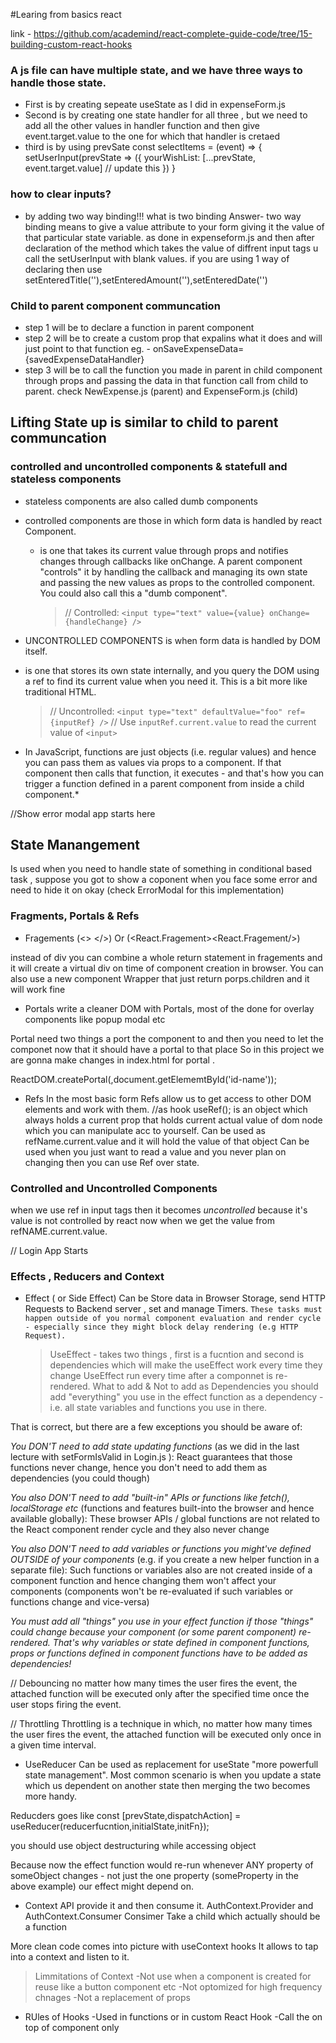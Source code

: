 #Learing from basics react

link - https://github.com/academind/react-complete-guide-code/tree/15-building-custom-react-hooks

### A js file can have multiple state, and we have three ways to handle those state.

- First is by creating sepeate useState as I did in expenseForm.js
- Second is by creating one state handler for all three , but we need to add all the other values in handler function and then give event.target.value to the one for which that handler is cretaed
- third is by using prevSate
  const selectItems = (event) => {
  setUserInput(prevState => ({
  yourWishList: [...prevState, event.target.value] // update this
  })
  }

### how to clear inputs?
- by adding two way binding!!!
what is two binding
Answer- two way binding means to give a value attribute to your form giving it the value of that particular state variable. as done in expenseform.js and then after declaration of the method which takes the value of diffrent input tags u call the setUserInput with blank values.
if you are using 1 way of declaring then use setEnteredTitle(''),setEnteredAmount(''),setEnteredDate('')

### Child to parent component communcation

- step 1 will be to declare a function in parent component
- step 2 will be to create a custom prop that expalins what it does and will just point to that function eg. - onSaveExpenseData={savedExpenseDataHandler}
- step 3 will be to call the function you made in parent in child component through props and passing the data in that function call from child to parent. check NewExpense.js (parent) and ExpenseForm.js (child)

## Lifting State up is similar to child to parent communcation

### controlled and uncontrolled components & statefull and stateless components

- stateless components are also called dumb components
- controlled components are those in which form data is handled by react Component.

  - is one that takes its current value through props and notifies changes through callbacks like onChange. A parent component "controls" it by handling the callback and managing its own state and passing the new values as props to the controlled component. You could also call this a "dumb component".
    > // Controlled:
    > `<input type="text" value={value} onChange={handleChange} />`

- UNCONTROLLED COMPONENTS is when form data is handled by DOM itself.
- is one that stores its own state internally, and you query the DOM using a ref to find its current value when you need it. This is a bit more like traditional HTML.
  > // Uncontrolled:
  > `<input type="text" defaultValue="foo" ref={inputRef} />`
  > // Use `inputRef.current.value` to read the current value of `<input>`

* In JavaScript, functions are just objects (i.e. regular values) and hence you can pass them as values via props to a component. If that component then calls that function, it executes - and that's how you can trigger a function defined in a parent component from inside a child component.*

//Show error modal app starts here
## State Manangement

Is used when you need to handle state of something in conditional based task , suppose you got to show a coponent when you face some error and need to hide it on okay (check ErrorModal for this implementation)

### Fragments, Portals & Refs
- Fragements (<> </>) Or (<React.Fragement><React.Fragement/>)

instead of div you can combine a whole return statement in fragements and it will create a virtual div on time of component creation in browser.
You can also use a new component Wrapper that just return porps.children and it will work fine

- Portals
write a cleaner DOM with Portals, most of the done for overlay components like popup modal etc

Portal need two things a port the component to and then you need to let the componet now that it should have a portal to that place
So in this project we are gonna make changes in index.html for portal .

ReactDOM.createPortal(<ComponetName>,document.getElememtById('id-name'));

- Refs
In the most basic form Refs allow us to get access to other DOM elements and work with them.
//as hook
useRef();
is an object which always holds a current prop that holds current actual value of dom node which you can manipulate acc to yourself.
Can be used as refName.current.value and it will hold the value of that object 
Can be used when you just want to read a value and you never plan on changing then you can use Ref over state.


### Controlled and Uncontrolled Components
when we use ref in input tags then it becomes *uncontrolled* because it's value is not controlled by react now when we get the value from refNAME.current.value.

// Login App Starts
### Effects , Reducers and Context
- Effect ( or Side Effect)
Can be Store data in Browser Storage, send HTTP Requests to Backend server , set and manage Timers.
``These tasks must happen outside of you normal component evaluation and render cycle - especially since they might block delay rendering (e.g HTTP Request).``
  > UseEffect - takes two things , first is a fucntion and second is dependencies which will make the useEffect work every time they change 
  UseEffect run every time after a componnet is re-rendered.
  > What to add & Not to add as Dependencies
 you should add "everything" you use in the effect function as a dependency - i.e. all state variables and functions you use in there.

That is correct, but there are a few exceptions you should be aware of:

*You DON'T need to add state updating functions* (as we did in the last lecture with setFormIsValid in Login.js ): React guarantees that those functions never change, hence you don't need to add them as dependencies (you could though)

*You also DON'T need to add "built-in" APIs or functions like fetch(), localStorage etc* (functions and features built-into the browser and hence available globally): These browser APIs / global functions are not related to the React component render cycle and they also never change

*You also DON'T need to add variables or functions you might've defined OUTSIDE of your components* (e.g. if you create a new helper function in a separate file): Such functions or variables also are not created inside of a component function and hence changing them won't affect your components (components won't be re-evaluated if such variables or functions change and vice-versa)

*You must add all "things" you use in your effect function if those "things" could change because your component (or some parent component) re-rendered. That's why variables or state defined in component functions, props or functions defined in component functions have to be added as dependencies!*


// Debouncing 
no matter how many times the user fires the event, the attached function will be executed only after the specified time once the user stops firing the event.

// Throttling
Throttling is a technique in which, no matter how many times the user fires the event, the attached function will be executed only once in a given time interval.


- UseReducer
Can be used as replacement for useState "more powerfull state management".
Most common scenario is when  you update a state which us dependent on another state then merging the two becomes more handy.

Reducders goes like const [prevState,dispatchAction] = useReducer(reducerfucntion,initialState,initFn});

you should use object destructuring while accessing object 

Because now the effect function would re-run whenever ANY property of someObject changes - not just the one property (someProperty in the above example) our effect might depend on.


- Context API
provide it and then consume it.
AuthContext.Provider and AuthContext.Consumer
Consimer Take a child which actually should be a function

More clean code comes into picture with useContext hooks
It allows to tap into a context and listen to it.

> Limmitations of Context 
-Not use when a component is created for reuse like a button component etc 
-Not optomized for high frequency chnages
-Not a replacement of props

- RUles of Hooks
-Used in functions or in custom React Hook
-Call the on top of component only
